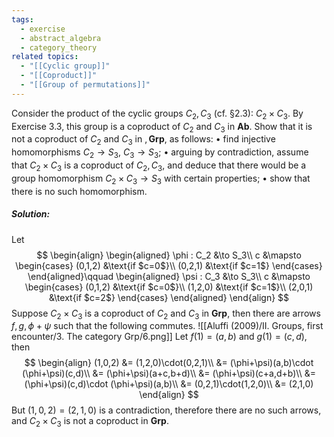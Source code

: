 ```yaml
---
tags:
  - exercise
  - abstract_algebra
  - category_theory
related topics:
  - "[[Cyclic group]]"
  - "[[Coproduct]]"
  - "[[Group of permutations]]"
---
```

Consider the product of the cyclic groups $C_2, C_3$ (cf. §2.3): $C_2 \times C_3$. By
Exercise 3.3, this group is a coproduct of $C_2$ and $C_3$ in $\mathbf{Ab}$. Show that it is not a
coproduct of $C_2$ and $C_3$ in $,\mathbf{Grp}$, as follows:
• find injective homomorphisms $C_2 \to S_3$, $C_3 \to S_3$;
• arguing by contradiction, assume that $C_2 \times C_3$ is a coproduct of $C_2, C_3$, and
deduce that there would be a group homomorphism $C_2 \times C_3 \to S_3$ with certain
properties;
• show that there is no such homomorphism.

##### Solution:
Let$$
\begin{align}
  \begin{aligned}
    \phi : C_2 &\to S_3\\
    c &\mapsto
    \begin{cases}
      (0,1,2) &\text{if $c=0$}\\
      (0,2,1) &\text{if $c=1$}
    \end{cases}
  \end{aligned}\qquad
  \begin{aligned}
    \psi : C_3 &\to S_3\\
    c &\mapsto
    \begin{cases}
      (0,1,2) &\text{if $c=0$}\\
      (1,2,0) &\text{if $c=1$}\\
      (2,0,1) &\text{if $c=2$}
    \end{cases}
  \end{aligned}
\end{align}
$$
Suppose $C_2\times C_3$ is a coproduct of $C_2$ and $C_3$ in $\mathbf{Grp}$, then there are arrows $f,g,\phi+\psi$
such that the following commutes.
![[Aluffi (2009)/II. Groups, first encounter/3. The category Grp/6.png]]
Let $f(1)=(a,b)$ and $g(1)=(c,d)$, then$$
\begin{align}
  (1,0,2)
  &= (1,2,0)\cdot(0,2,1)\\
  &= (\phi+\psi)(a,b)\cdot (\phi+\psi)(c,d)\\
  &= (\phi+\psi)(a+c,b+d)\\
  &= (\phi+\psi)(c+a,d+b)\\
  &= (\phi+\psi)(c,d)\cdot (\phi+\psi)(a,b)\\
  &= (0,2,1)\cdot(1,2,0)\\
  &= (2,1,0)
\end{align}
$$But $(1,0,2)=(2,1,0)$ is a contradiction, therefore there are no such arrows, and $C_2\times C_3$ is not a coproduct in $\mathbf{Grp}$.
